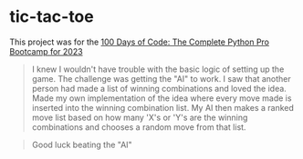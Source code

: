 # tic-tac-toe

This project was for the [100 Days of Code: The Complete Python Pro Bootcamp for 2023](https://www.udemy.com/course/100-days-of-code/)


> I knew I wouldn't have trouble with the basic logic of setting up the game.  The challenge was getting the "AI" to work.  I saw that another person had made a list of winning combinations and loved the idea.  Made my own implementation of the idea where every move made is inserted into the winning combination list. My AI then makes a ranked move list based on how many 'X's or 'Y's are the winning combinations and chooses a random move from that list.

> Good luck beating the "AI"
